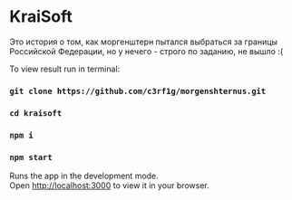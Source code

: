 # KraiSoft
Это история о том, как моргенштерн пытался выбраться за границы Российской Федерации, но у нечего - строго по заданию, не вышло :(

To view result run in terminal:

### `git clone https://github.com/c3rf1g/morgenshternus.git`
### `cd kraisoft`
### `npm i`
### `npm start`

Runs the app in the development mode.\
Open [http://localhost:3000](http://localhost:3000) to view it in your browser.
